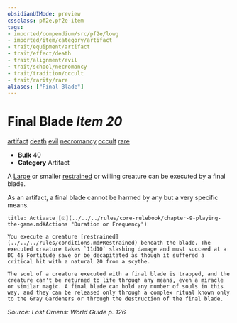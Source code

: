 ```yaml
---
obsidianUIMode: preview
cssclass: pf2e,pf2e-item
tags:
- imported/compendium/src/pf2e/lowg
- imported/item/category/artifact
- trait/equipment/artifact
- trait/effect/death
- trait/alignment/evil
- trait/school/necromancy
- trait/tradition/occult
- trait/rarity/rare
aliases: ["Final Blade"]
---
```

# Final Blade *Item 20*  
[artifact](artifact-gmg.md)  [death](death.md)  [evil](evil.md)  [necromancy](necromancy.md)  [occult](occult.md)  [rare](rare.md)  

- **Bulk** 40
- **Category** Artifact

A [Large](large-b1.md) or smaller [restrained](conditions.md#Restrained) or willing creature can be executed by a final blade.

As an artifact, a final blade cannot be harmed by any but a very specific means.

```ad-embed-ability
title: Activate [⏲](../../../rules/core-rulebook/chapter-9-playing-the-game.md#Actions "Duration or Frequency")

You execute a creature [restrained](../../../rules/conditions.md#Restrained) beneath the blade. The executed creature takes `11d10` slashing damage and must succeed at a DC 45 Fortitude save or be decapitated as though it suffered a critical hit with a natural 20 from a scythe.

The soul of a creature executed with a final blade is trapped, and the creature can't be returned to life through any means, even a miracle or similar magic. A final blade can hold any number of souls in this way, and they can be released only through a complex ritual known only to the Gray Gardeners or through the destruction of the final blade.
```

*Source: Lost Omens: World Guide p. 126*
